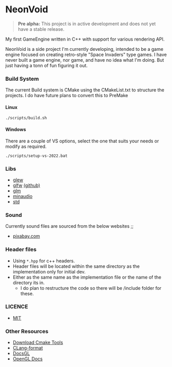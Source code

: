 # NeonVoid

> **Pre alpha:** This project is in active development and does not yet have a stable release.

My first GameEngine written in C++ with support for various rendering API.

NeonVoid is a side project I'm currently developing, intended to be a game engine focused on creating retro-style 
"Space Invaders" type games. I have never built a game engine, nor game, and have no idea what I'm doing. 
But just having a tonn of fun figuring it out.


### Build System

The current Build system is CMake using the CMakeList.txt to structure the projects.
I do have future plans to convert this to PreMake

#### Linux
```
./scripts/build.sh
```

#### Windows
There are a couple of VS options, select the one that suits your needs or modify as required.
```
./scripts/setup-vs-2022.bat 
```

### Libs

* [glew](https://github.com/nigels-com/glew)
* [glfw](https://www.glfw.org/) [(github)](https://github.com/glfw/glfw)
* [glm](https://github.com/icaven/glm)
* [minaudio](https://miniaud.io/)
* [std](https://github.com/nothings/stb/tree/master)


### Sound
Currently sound files are sourced from the below websites ;;

* [pixabay.com](https://pixabay.com/sound-effects/)


### Header files
- Using `*.hpp` for c++ headers.
- Header files will be located within the same directory as the implementation only for initial dev.
- Either as the same name as the implementation file or the name of the directory its in.
  - I do plan to restructure the code so there will be /include folder for these.



### LICENCE
 - [MIT](LICENSE)


### Other Resources
 - [Download Cmake Tools](https://cmake.org/download/)
 - [CLang-format](https://clang.llvm.org/docs/ClangFormat.html)
 - [DocsGL](http://docs.gl/)
 - [OpenGL Docs](https://www.opengl.org/)